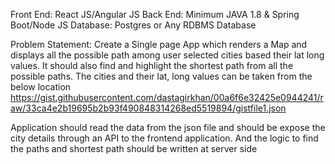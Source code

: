 Front End: React JS/Angular JS
Back End: Minimum JAVA 1.8 & Spring Boot/Node JS
Database: Postgres or Any RDBMS Database
 
Problem Statement:
Create a Single page App which renders a Map and displays all the possible path among user selected cities based their lat long values. It should also find and highlight the shortest path from all the possible paths. The cities and their lat, long values can be taken from the below location
https://gist.githubusercontent.com/dastagirkhan/00a6f6e32425e0944241/raw/33ca4e2b19695b2b93f490848314268ed5519894/gistfile1.json
 
Application should read the data from the json file and should be expose the city details through an API to the frontend application. And the logic to find the paths and shortest path should be written at server side
